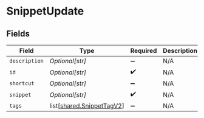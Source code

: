 # SnippetUpdate


## Fields

| Field                                                                | Type                                                                 | Required                                                             | Description                                                          |
| -------------------------------------------------------------------- | -------------------------------------------------------------------- | -------------------------------------------------------------------- | -------------------------------------------------------------------- |
| `description`                                                        | *Optional[str]*                                                      | :heavy_minus_sign:                                                   | N/A                                                                  |
| `id`                                                                 | *Optional[str]*                                                      | :heavy_check_mark:                                                   | N/A                                                                  |
| `shortcut`                                                           | *Optional[str]*                                                      | :heavy_minus_sign:                                                   | N/A                                                                  |
| `snippet`                                                            | *Optional[str]*                                                      | :heavy_check_mark:                                                   | N/A                                                                  |
| `tags`                                                               | list[[shared.SnippetTagV2](undefined/models/shared/snippettagv2.md)] | :heavy_minus_sign:                                                   | N/A                                                                  |